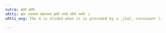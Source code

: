 ```yaml
---
sutra: झलो झलि
vRtti: झल उत्तरस्य सकारस्य झलि परतो लोपो भवति ॥
vRtti_eng: The स् is elided when it is preceded by a _jhal_ consonant (any consonant except semi-vowels and nasals), and is followed by an affix beginning with a _jhal_ consonant.

---
```

